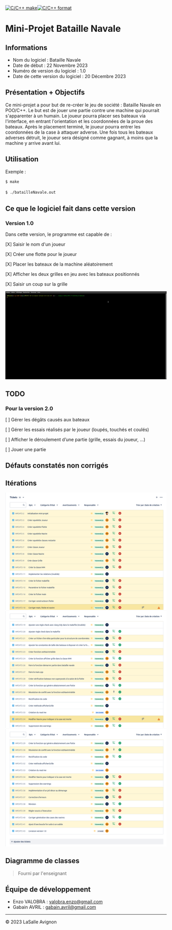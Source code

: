 [![C/C++ make](https://github.com/btssn-lasalle-84/MP24-T2-BATAILLE-NAVALE/actions/workflows/c-cpp.yml/badge.svg?branch=develop)](https://github.com/btssn-lasalle-84/MP24-T2-BATAILLE-NAVALE/actions/workflows/c-cpp.yml)[![C/C++ format](https://github.com/btssn-lasalle-84/MP24-T2-BATAILLE-NAVALE/actions/workflows/cppformat.yml/badge.svg?branch=develop)](https://github.com/btssn-lasalle-84/MP24-T2-BATAILLE-NAVALE/actions/workflows/cppformat.yml)

# Mini-Projet Bataille Navale

## Informations

- Nom du logiciel : Bataille Navale
- Date de début : 22 Novembre 2023
- Numéro de version du logiciel : 1.0
- Date de cette version du logiciel : 20 Décembre 2023

## Présentation + Objectifs

Ce mini-projet a pour but de re-créer le jeu de société : Bataille Navale en POO/C++. Le but est de jouer une partie contre une machine qui pourrait s'apparenter à un humain.  Le joueur pourra placer ses bateaux via l'interface, en entrant l'orientation et les coordonnées de la proue des bateaux. Après le placement terminé, le joueur pourra entrer les coordonnées de la case à attaquer adverse. Une fois tous les bateaux adverses détruit, le joueur sera désigné comme gagnant, à moins que la machine y arrive avant lui.
## Utilisation

Exemple :

```bash
$ make

$ ./batailleNavale.out
```

## Ce que le logiciel fait dans cette version
### Version 1.0

Dans cette version, le programme est capable de : 

[X]  Saisir le nom d'un joueur

[X]  Créer une flotte pour le joueur

[X]  Placer les bateaux de la machine aléatoirement

[X]  Afficher les deux grilles en jeu avec les bateaux positionnés

[X]  Saisir un coup sur la grille

![Texte alternatif](image/Gif_Presentation.gif)

## TODO

### Pour la version 2.0 

[ ]  Gérer les dégâts causés aux bateaux

[ ]  Gérer les essais réalisés par le joueur (loupés, touchés et coulés)

[ ]  Afficher le déroulement d’une partie (grille, essais du joueur, ...)

[ ]  Jouer une partie


## Défauts constatés non corrigés

## Itérations

![Texte alternatif](image/Jira1.png)
![Texte alternatif](image/Jira2.png)
![Texte alternatif](image/Jira3.png)

## Diagramme de classes

> Fourni par l'enseignant

## Équipe de développement

- Enzo VALOBRA : valobra.enzo@gmail.com
- Gabain AVRIL : gabain.avril@gmail.com

---
&copy; 2023 LaSalle Avignon